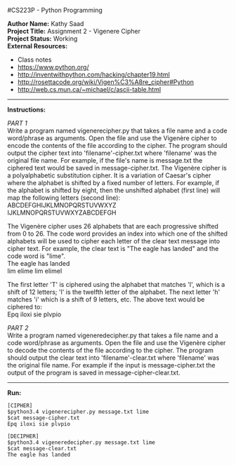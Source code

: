 #CS223P - Python Programming

__Author Name:__ Kathy Saad<br>
__Project Title:__ Assignment 2 - Vigenere Cipher<br>
__Project Status:__ Working<br>
__External Resources:__<br>
- Class notes<br>
- https://www.python.org/<br>
- http://inventwithpython.com/hacking/chapter19.html<br>
- http://rosettacode.org/wiki/Vigen%C3%A8re_cipher#Python<br>
- http://web.cs.mun.ca/~michael/c/ascii-table.html

*******************************************************************************************************************************************

__Instructions:__

_PART 1_<br>
Write a program named vigenerecipher.py that takes a file name and a code word/phrase as arguments. Open the file and use the Vigenère cipher to encode the contents of the file according to the cipher. The program should output the cipher text into 'filename'-cipher.txt where 'filename' was the original file name. For example, if the file's name is message.txt the ciphered text would be saved in message-cipher.txt.
The Vigenère cipher is a polyalphabetic substitution cipher. It is a variation of Caesar's cipher where the alphabet is shifted by a fixed number of letters. For example, if the alphabet is shifted by eight, then the unshifted alphabet (first line) will map the following letters (second line):<br>
	ABCDEFGHIJKLMNOPQRSTUVWXYZ<br>
	IJKLMNOPQRSTUVWXYZABCDEFGH
 
The Vigenère cipher uses 26 alphabets that are each progressive shifted from 0 to 26. The code word provides an index into which one of the shifted alphabets will be used to cipher each letter of the clear text message into cipher text. For example, the clear text is "The eagle has landed" and the code word is "lime".<br>
	The eagle has landed<br>
	lim elime lim elimel
 
The first letter 'T' is ciphered using the alphabet that matches 'l', which is a shift of 12 letters; 'l' is the twelfth letter of the alphabet. The next letter 'h' matches 'i' which is a shift of 9 letters, etc.
The above text would be ciphered to:<br>
	Epq iloxi sie plvpio

_PART 2_<br>
Write a program named vigeneredecipher.py that takes a file name and a code word/phrase as arguments. Open the file and use the Vigenère cipher to decode the contents of the file according to the cipher. The program should output the clear text into 'filename'-clear.txt where 'filename' was the original file name. For example if the input is message-cipher.txt the output of the program is saved in message-cipher-clear.txt.

*******************************************************************************************************************************************

__Run:__

	[CIPHER]
	$python3.4 vigenerecipher.py message.txt lime
	$cat message-cipher.txt
	Epq iloxi sie plvpio

	[DECIPHER]
	$python3.4 vigeneredecipher.py message.txt lime
	$cat message-clear.txt
	The eagle has landed
